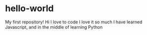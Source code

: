 # hello-world
My first repository!
Hi I love to code I love it so much I have learned Javascript, and in the middle of learning Python
